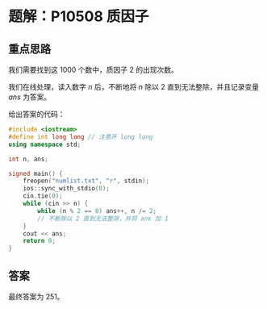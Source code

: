 # 题解：P10508 质因子

## 重点思路

我们需要找到这 $1000$ 个数中，质因子 $2$ 的出现次数。

我们在线处理，读入数字 $n$ 后，不断地将 $n$ 除以 $2$ 直到无法整除，并且记录变量 $ans$ 为答案。

给出答案的代码：

```cpp
#include <iostream>
#define int long long // 注意开 long long
using namespace std;

int n, ans;

signed main() {
    freopen("numlist.txt", "r", stdin);
    ios::sync_with_stdio(0);
    cin.tie(0);
    while (cin >> n) {
        while (n % 2 == 0) ans++, n /= 2;
        // 不断除以 2 直到无法整除，并将 ans 加 1
    }
    cout << ans;
    return 0;
}
```

## 答案

最终答案为 $251$。
